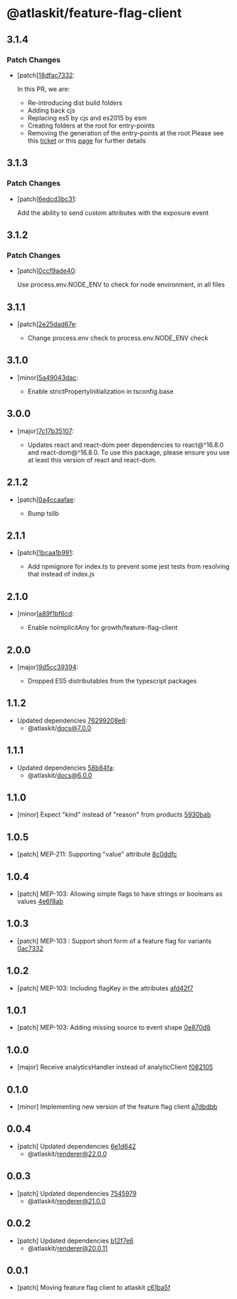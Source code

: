 # @atlaskit/feature-flag-client

## 3.1.4

### Patch Changes

- [patch][18dfac7332](https://bitbucket.org/atlassian/atlaskit-mk-2/commits/18dfac7332):

  In this PR, we are:

  - Re-introducing dist build folders
  - Adding back cjs
  - Replacing es5 by cjs and es2015 by esm
  - Creating folders at the root for entry-points
  - Removing the generation of the entry-points at the root
    Please see this [ticket](https://product-fabric.atlassian.net/browse/BUILDTOOLS-118) or this [page](https://hello.atlassian.net/wiki/spaces/FED/pages/452325500/Finishing+Atlaskit+multiple+entry+points) for further details

## 3.1.3

### Patch Changes

- [patch][6edcd3bc31](https://bitbucket.org/atlassian/atlaskit-mk-2/commits/6edcd3bc31):

  Add the ability to send custom attributes with the exposure event

## 3.1.2

### Patch Changes

- [patch][0ccf9ade40](https://bitbucket.org/atlassian/atlaskit-mk-2/commits/0ccf9ade40):

  Use process.env.NODE_ENV to check for node environment, in all files

## 3.1.1

- [patch][2e25dad67e](https://bitbucket.org/atlassian/atlaskit-mk-2/commits/2e25dad67e):

  - Change process.env check to process.env.NODE_ENV check

## 3.1.0

- [minor][5a49043dac](https://bitbucket.org/atlassian/atlaskit-mk-2/commits/5a49043dac):

  - Enable strictPropertyInitialization in tsconfig.base

## 3.0.0

- [major][7c17b35107](https://bitbucket.org/atlassian/atlaskit-mk-2/commits/7c17b35107):

  - Updates react and react-dom peer dependencies to react@^16.8.0 and react-dom@^16.8.0. To use this package, please ensure you use at least this version of react and react-dom.

## 2.1.2

- [patch][0a4ccaafae](https://bitbucket.org/atlassian/atlaskit-mk-2/commits/0a4ccaafae):

  - Bump tslib

## 2.1.1

- [patch][1bcaa1b991](https://bitbucket.org/atlassian/atlaskit-mk-2/commits/1bcaa1b991):

  - Add npmignore for index.ts to prevent some jest tests from resolving that instead of index.js

## 2.1.0

- [minor][a89f1bf6cd](https://bitbucket.org/atlassian/atlaskit-mk-2/commits/a89f1bf6cd):

  - Enable noImplicitAny for growth/feature-flag-client

## 2.0.0

- [major][9d5cc39394](https://bitbucket.org/atlassian/atlaskit-mk-2/commits/9d5cc39394):

  - Dropped ES5 distributables from the typescript packages

## 1.1.2

- Updated dependencies [76299208e6](https://bitbucket.org/atlassian/atlaskit-mk-2/commits/76299208e6):
  - @atlaskit/docs@7.0.0

## 1.1.1

- Updated dependencies [58b84fa](https://bitbucket.org/atlassian/atlaskit-mk-2/commits/58b84fa):
  - @atlaskit/docs@6.0.0

## 1.1.0

- [minor] Expect "kind" instead of "reason" from products [5930bab](https://bitbucket.org/atlassian/atlaskit-mk-2/commits/5930bab)

## 1.0.5

- [patch] MEP-211: Supporting "value" attribute [8c0ddfc](https://bitbucket.org/atlassian/atlaskit-mk-2/commits/8c0ddfc)

## 1.0.4

- [patch] MEP-103: Allowing simple flags to have strings or booleans as values [4e6f8ab](https://bitbucket.org/atlassian/atlaskit-mk-2/commits/4e6f8ab)

## 1.0.3

- [patch] MEP-103 : Support short form of a feature flag for variants [0ac7332](https://bitbucket.org/atlassian/atlaskit-mk-2/commits/0ac7332)

## 1.0.2

- [patch] MEP-103: Including flagKey in the attributes [afd42f7](https://bitbucket.org/atlassian/atlaskit-mk-2/commits/afd42f7)

## 1.0.1

- [patch] MEP-103: Adding missing source to event shape [0e870d8](https://bitbucket.org/atlassian/atlaskit-mk-2/commits/0e870d8)

## 1.0.0

- [major] Receive analyticsHandler instead of analyticClient [f082105](https://bitbucket.org/atlassian/atlaskit-mk-2/commits/f082105)

## 0.1.0

- [minor] Implementing new version of the feature flag client [a7dbdbb](https://bitbucket.org/atlassian/atlaskit-mk-2/commits/a7dbdbb)

## 0.0.4

- [patch] Updated dependencies [6e1d642](https://bitbucket.org/atlassian/atlaskit-mk-2/commits/6e1d642)
  - @atlaskit/renderer@22.0.0

## 0.0.3

- [patch] Updated dependencies [7545979](https://bitbucket.org/atlassian/atlaskit-mk-2/commits/7545979)
  - @atlaskit/renderer@21.0.0

## 0.0.2

- [patch] Updated dependencies [b12f7e6](https://bitbucket.org/atlassian/atlaskit-mk-2/commits/b12f7e6)
  - @atlaskit/renderer@20.0.11

## 0.0.1

- [patch] Moving feature flag client to atlaskit [c61ba5f](https://bitbucket.org/atlassian/atlaskit-mk-2/commits/c61ba5f)
